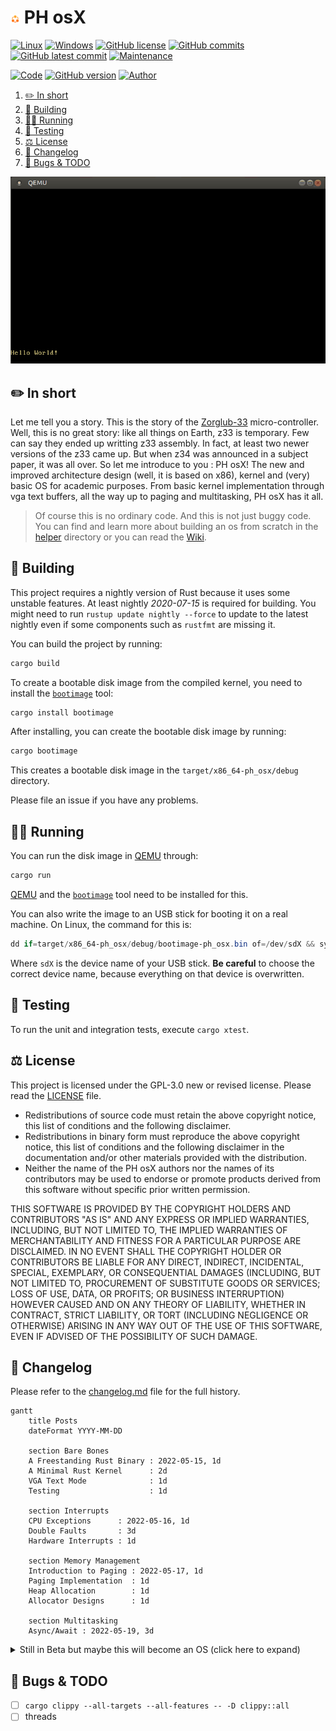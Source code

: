 # <img src="assets/icon.png" alt="icon" width="3%"/> PH osX

[![Linux](https://svgshare.com/i/Zhy.svg)](https://docs.microsoft.com/en-us/windows/wsl/tutorials/gui-apps)
[![Windows](https://svgshare.com/i/ZhY.svg)](https://svgshare.com/i/ZhY.svg)
[![GitHub license](https://img.shields.io/github/license/ThomasByr/ph_osx)](https://github.com/ThomasByr/ph_osx/blob/master/LICENSE)
[![GitHub commits](https://badgen.net/github/commits/ThomasByr/ph_osx)](https://GitHub.com/ThomasByr/ph_osx/commit/)
[![GitHub latest commit](https://badgen.net/github/last-commit/ThomasByr/ph_osx)](https://gitHub.com/ThomasByr/ph_osx/commit/)
[![Maintenance](https://img.shields.io/badge/maintained%3F-yes-green.svg)](https://GitHub.com/ThomasByr/ph_osx/graphs/commit-activity)

[![Code](https://github.com/ThomasByr/ph_osx/actions/workflows/code.yml/badge.svg)](https://github.com/ThomasByr/ph_osx/actions/workflows/code.yml)
[![GitHub version](https://badge.fury.io/gh/ThomasByr%2Fph_osx.svg)](https://github.com/ThomasByr/ph_osx)
[![Author](https://img.shields.io/badge/author-@ThomasByr-blue)](https://github.com/ThomasByr)

1. [✏️ In short](#️-in-short)
2. [🔰 Building](#-building)
3. [👩‍🏫 Running](#-running)
4. [💁 Testing](#-testing)
5. [⚖️ License](#️-license)
6. [🔄 Changelog](#-changelog)
7. [🐛 Bugs & TODO](#-bugs--todo)

![welcome, stranger!](assets/qemu-typing.gif)

## ✏️ In short

Let me tell you a story. This is the story of the [Zorglub-33](https://github.com/sandhose/z33-emulator) micro-controller. Well, this is no great story: like all things on Earth, z33 is temporary. Few can say they ended up writting z33 assembly. In fact, at least two newer versions of the z33 came up. But when z34 was announced in a subject paper, it was all over. So let me introduce to you : PH osX! The new and improved architecture design (well, it is based on x86), kernel and (very) basic OS for academic purposes. From basic kernel implementation through vga text buffers, all the way up to paging and multitasking, PH osX has it all.

> Of course this is no ordinary code. And this is not just buggy code. You can find and learn more about building an os from scratch in the [helper](helper/) directory or you can read the [Wiki](https://github.com/ThomasByr/ph_osx/wiki).

## 🔰 Building

This project requires a nightly version of Rust because it uses some unstable features. At least nightly _2020-07-15_ is required for building. You might need to run `rustup update nightly --force` to update to the latest nightly even if some components such as `rustfmt` are missing it.

You can build the project by running:

```ps1
cargo build
```

To create a bootable disk image from the compiled kernel, you need to install the [`bootimage`] tool:

[`bootimage`]: https://github.com/rust-osdev/bootimage

```ps1
cargo install bootimage
```

After installing, you can create the bootable disk image by running:

```ps1
cargo bootimage
```

This creates a bootable disk image in the `target/x86_64-ph_osx/debug` directory.

Please file an issue if you have any problems.

## 👩‍🏫 Running

You can run the disk image in [QEMU] through:

[qemu]: https://www.qemu.org/

```ps1
cargo run
```

[QEMU] and the [`bootimage`] tool need to be installed for this.

You can also write the image to an USB stick for booting it on a real machine. On Linux, the command for this is:

```ps1
dd if=target/x86_64-ph_osx/debug/bootimage-ph_osx.bin of=/dev/sdX && sync
```

Where `sdX` is the device name of your USB stick. **Be careful** to choose the correct device name, because everything on that device is overwritten.

## 💁 Testing

To run the unit and integration tests, execute `cargo xtest`.

## ⚖️ License

This project is licensed under the GPL-3.0 new or revised license. Please read the [LICENSE](LICENSE) file.

- Redistributions of source code must retain the above copyright notice, this list of conditions and the following disclaimer.
- Redistributions in binary form must reproduce the above copyright notice, this list of conditions and the following disclaimer in the documentation and/or other materials provided with the distribution.
- Neither the name of the PH osX authors nor the names of its contributors may be used to endorse or promote products derived from this software without specific prior written permission.

THIS SOFTWARE IS PROVIDED BY THE COPYRIGHT HOLDERS AND CONTRIBUTORS "AS IS" AND ANY EXPRESS OR IMPLIED WARRANTIES, INCLUDING, BUT NOT LIMITED TO, THE IMPLIED WARRANTIES OF MERCHANTABILITY AND FITNESS FOR A PARTICULAR PURPOSE ARE DISCLAIMED. IN NO EVENT SHALL THE COPYRIGHT HOLDER OR CONTRIBUTORS BE LIABLE FOR ANY DIRECT, INDIRECT, INCIDENTAL, SPECIAL, EXEMPLARY, OR CONSEQUENTIAL DAMAGES (INCLUDING, BUT NOT LIMITED TO, PROCUREMENT OF SUBSTITUTE GOODS OR SERVICES; LOSS OF USE, DATA, OR PROFITS; OR BUSINESS INTERRUPTION) HOWEVER CAUSED AND ON ANY THEORY OF LIABILITY, WHETHER IN CONTRACT, STRICT LIABILITY, OR TORT (INCLUDING NEGLIGENCE OR OTHERWISE) ARISING IN ANY WAY OUT OF THE USE OF THIS SOFTWARE, EVEN IF ADVISED OF THE POSSIBILITY OF SUCH DAMAGE.

## 🔄 Changelog

Please refer to the [changelog.md](changelog.md) file for the full history.

```mermaid
gantt
    title Posts
    dateFormat YYYY-MM-DD

    section Bare Bones
    A Freestanding Rust Binary : 2022-05-15, 1d
    A Minimal Rust Kernel      : 2d
    VGA Text Mode              : 1d
    Testing                    : 1d

    section Interrupts
    CPU Exceptions      : 2022-05-16, 1d
    Double Faults       : 3d
    Hardware Interrupts : 1d

    section Memory Management
    Introduction to Paging : 2022-05-17, 1d
    Paging Implementation  : 1d
    Heap Allocation        : 1d
    Allocator Designs      : 1d

    section Multitasking
    Async/Await : 2022-05-19, 3d
```

<details>
    <summary>  Still in Beta but maybe this will become an OS (click here to expand) </summary>

**v0.2.0** Memory Management

- paging
- difference between physical and virtual addr
- allocating the heap
- linked list (burps)

**v0.2.1** Multitasking

- async and await features
- implementation of the Future trait

</details>

## 🐛 Bugs & TODO

- [ ] `cargo clippy --all-targets --all-features -- -D clippy::all`
- [ ] threads
